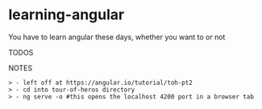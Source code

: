 # learning-angular
You have to learn angular these days, whether you want to or not

TODOS


NOTES

	> - left off at https://angular.io/tutorial/toh-pt2
	> - cd into tour-of-heros directory
	> - ng serve -o #this opens the localhost 4200 port in a browser tab
